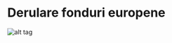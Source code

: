 # Derulare fonduri europene

![alt tag](https://www.dropbox.com/s/0g9stp3byjst0di/Screenshot%202016-10-13%2001.11.40.png?dl=0)
